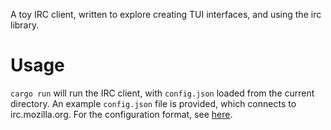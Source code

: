 A toy IRC client, written to explore creating TUI interfaces, and using the irc library.

# Usage
`cargo run` will run the IRC client, with `config.json` loaded from the
current directory. An example `config.json` file is provided, which connects
to irc.mozilla.org. For the configuration format, see [here](https://github.com/aatxe/irc).
